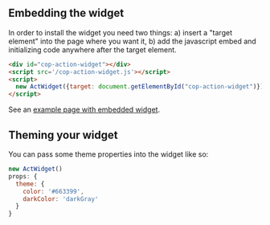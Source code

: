 ## Embedding the widget

In order to install the widget you need two things: a) insert a "target element" into the page where you want it, b) add the javascript embed and initializing code anywhere after the target element.

```html
<div id="cop-action-widget"></div>
<script src='/cop-action-widget.js'></script>
<script>
  new ActWidget({target: document.getElementById("cop-action-widget")});
</script>
```

See an [example page with embedded widget](./example/index.html).

## Theming your widget

You can pass some theme properties into the widget like so:

```javascript
new ActWidget()
props: {
  theme: {
    color: '#663399',
    darkColor: 'darkGray'
  }
}
```
